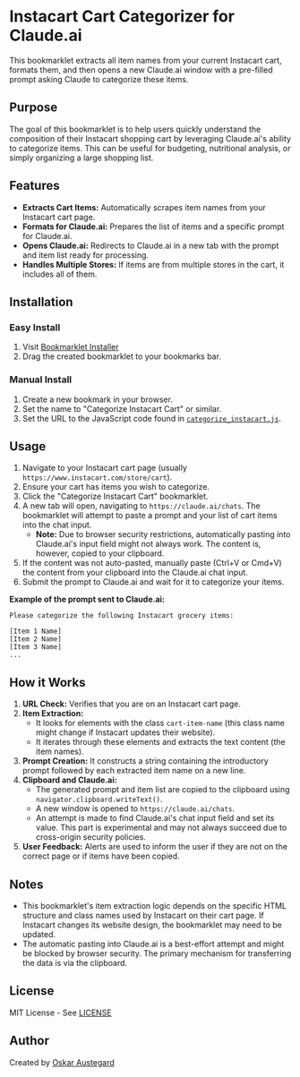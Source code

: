 # Instacart Cart Categorizer for Claude.ai

This bookmarklet extracts all item names from your current Instacart cart, formats them, and then opens a new Claude.ai window with a pre-filled prompt asking Claude to categorize these items.

## Purpose

The goal of this bookmarklet is to help users quickly understand the composition of their Instacart shopping cart by leveraging Claude.ai's ability to categorize items. This can be useful for budgeting, nutritional analysis, or simply organizing a large shopping list.

## Features

-   **Extracts Cart Items:** Automatically scrapes item names from your Instacart cart page.
-   **Formats for Claude.ai:** Prepares the list of items and a specific prompt for Claude.ai.
-   **Opens Claude.ai:** Redirects to Claude.ai in a new tab with the prompt and item list ready for processing.
-   **Handles Multiple Stores:** If items are from multiple stores in the cart, it includes all of them.

## Installation

### Easy Install
1. Visit [Bookmarklet Installer](https://austegard.com/bookmarklet-installer.html?bookmarklet=categorize_instacart.js)
2. Drag the created bookmarklet to your bookmarks bar.

### Manual Install
1. Create a new bookmark in your browser.
2. Set the name to "Categorize Instacart Cart" or similar.
3. Set the URL to the JavaScript code found in [`categorize_instacart.js`](https://github.com/oaustegard/bookmarklets/blob/main/categorize_instacart.js).

## Usage

1.  Navigate to your Instacart cart page (usually `https://www.instacart.com/store/cart`).
2.  Ensure your cart has items you wish to categorize.
3.  Click the "Categorize Instacart Cart" bookmarklet.
4.  A new tab will open, navigating to `https://claude.ai/chats`. The bookmarklet will attempt to paste a prompt and your list of cart items into the chat input.
    *   **Note:** Due to browser security restrictions, automatically pasting into Claude.ai's input field might not always work. The content is, however, copied to your clipboard.
5.  If the content was not auto-pasted, manually paste (Ctrl+V or Cmd+V) the content from your clipboard into the Claude.ai chat input.
6.  Submit the prompt to Claude.ai and wait for it to categorize your items.

**Example of the prompt sent to Claude.ai:**

```
Please categorize the following Instacart grocery items:

[Item 1 Name]
[Item 2 Name]
[Item 3 Name]
...
```

## How it Works

1.  **URL Check:** Verifies that you are on an Instacart cart page.
2.  **Item Extraction:**
    *   It looks for elements with the class `cart-item-name` (this class name might change if Instacart updates their website).
    *   It iterates through these elements and extracts the text content (the item names).
3.  **Prompt Creation:** It constructs a string containing the introductory prompt followed by each extracted item name on a new line.
4.  **Clipboard and Claude.ai:**
    *   The generated prompt and item list are copied to the clipboard using `navigator.clipboard.writeText()`.
    *   A new window is opened to `https://claude.ai/chats`.
    *   An attempt is made to find Claude.ai's chat input field and set its value. This part is experimental and may not always succeed due to cross-origin security policies.
5.  **User Feedback:** Alerts are used to inform the user if they are not on the correct page or if items have been copied.

## Notes

-   This bookmarklet's item extraction logic depends on the specific HTML structure and class names used by Instacart on their cart page. If Instacart changes its website design, the bookmarklet may need to be updated.
-   The automatic pasting into Claude.ai is a best-effort attempt and might be blocked by browser security. The primary mechanism for transferring the data is via the clipboard.

## License

MIT License - See [LICENSE](https://github.com/oaustegard/bookmarklets/blob/main/LICENSE)

## Author

Created by [Oskar Austegard](https://austegard.com)
